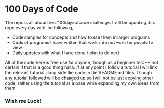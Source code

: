 # 100 Days of Code

The repo is all about the #100daysofcode challenge. I will be updating this repo every day with the following,

- Code samples for concepts and how to use them in larger programs
- Code of programs I have written that work / do not work for people to view
- Daily updates with what I have done / plan to do next

All of the code here is free use for anyone, though as a beginner to C++ not certain if that is a good thing haha. If at any
point I follow a tutorial I will link the relevant tutorial along side the code in the README.md files. Though any tutorial 
followed will be changed up so I will not be just copying other code, rather using the tutorial as a base while expanding my own
ideas from them.

### Wish me Luck!
